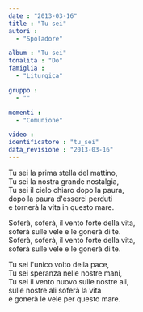 ```yaml
---
date : "2013-03-16"
title : "Tu sei"
autori : 
  - "Spoladore"

album : "Tu sei"
tonalita : "Do"
famiglia : 
  - "Liturgica"

gruppo : 
  - ""

momenti : 
  - "Comunione"

video : 
identificatore : "tu_sei"
data_revisione : "2013-03-16"
---
```

  
  
Tu sei  la prima stella del mattino,  
Tu sei  la nostra grande nostalgia,  
Tu sei  il cielo chiaro dopo la paura,  
dopo la paura d'esserci perduti   
e tornerà la vita in questo mare.  
  
  
Soferà, soferà, il vento forte della vita,  
soferà sulle vele e le gonerà di te.  
Soferà, soferà, il vento forte della vita,  
soferà sulle vele e le gonerà di te.  
  
  
Tu sei  l'unico volto della pace,  
Tu sei  speranza nelle nostre mani,  
Tu sei  il vento nuovo sulle nostre ali,  
sulle nostre ali soferà la vita   
e gonerà le vele  per questo mare.  
  
  
  

